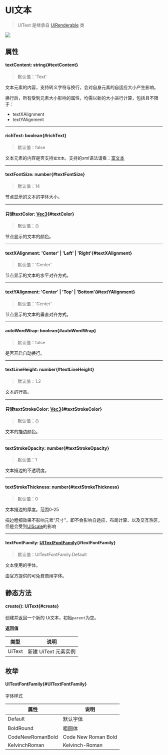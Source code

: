 <script setup>
import '/style.css'
</script>
# UI文本

> UiText 是继承自 [UiRenderable](/GameUI/UiRenderable) 类

![](/QQ20240923-102346.png)

## 属性

#### <font id="API" />textContent<font id="Type">: string</font>{#textContent}  
> 默认值：'Text'

文本元素的内容，支持转义字符与换行，会对自身元素的自适应大小产生影响。

换行后，所有受到元素大小影响的属性，均需以新的大小进行计算，包括且不限于：

- textXAlignment
- textYAlignment



---

#### <font id="API" />richText<font id="Type">: boolean</font>{#richText}  
> 默认值：false

文本元素的内容是否支持`富文本`。支持的xml语法请看：[富文本](/GameUI/RichText)



---


#### <font id="API" />textFontSize<font id="Type">: number</font>{#textFontSize}  
> 默认值：14

节点显示的文本的字体大小。



---


#### <font id="API" /><font id="ReadOnly">只读</font>textColor<font id="Type">: [Vec3](/GameUI/maths/Vec3)</font>{#textColor}  
> 默认值：{}

节点显示的文本的颜色。



---


#### <font id="API" />textXAlignment<font id="Type">: 'Center' | 'Left' | 'Right'</font>{#textXAlignment}  
> 默认值：'Center'

节点显示的文本的水平对齐方式。



---


#### <font id="API" />textYAlignment<font id="Type">: 'Center' | 'Top' | 'Bottom'</font>{#textYAlignment}  
> 默认值：'Center'

节点显示的文本的垂直对齐方式。



---


#### <font id="API" />autoWordWrap<font id="Type">: boolean</font>{#autoWordWrap}  
> 默认值：false

是否开启自动换行。




---


#### <font id="API" />textLineHeight<font id="Type">: number</font>{#textLineHeight}  
> 默认值：1.2

文本的行高。



---

#### <font id="API" /><font id="ReadOnly">只读</font>textStrokeColor<font id="Type">: [Vec3](/GameUI/maths/Vec3)</font>{#textStrokeColor}  
> 默认值：{}

文本的描边颜色。



---

#### <font id="API" />textStrokeOpacity<font id="Type">: number</font>{#textStrokeOpacity}  
> 默认值：1

文本描边的不透明度。



---

#### <font id="API" />textStrokeThickness<font id="Type">: number</font>{#textStrokeThickness}  
> 默认值：0

文本描边的厚度。范围0-25

描边粗细效果不影响元素“尺寸”，即不会影响自适应、布局计算、以及交互热区，但是会受到[UIScale](/GameUI/maths/UiScale)的影响



---

#### <font id="API" />textFontFamily<font id="Type">: [UITextFontFamily](./UiText#UITextFontFamily)</font>{#textFontFamily}  
> 默认值：UITextFontFamily.Default

文本使用的字体。

由官方提供的可免费商用字体。



## 静态方法

#### <font id="API" />create()<font id="Type">: UiText</font>{#create}  

创建并返回一个新的 Ui文本，初始`parent`为空。

**返回值**

| **类型** | **说明** |
| --- | --- |
| UiText | 新建 UiText 元素实例 |




## 枚举


#### <font id="API" />UITextFontFamily{#UITextFontFamily}
字体样式

| **属性** | **说明** |
| --- | --- |
| Default | 默认字体  |
| BoldRound | 粗圆体 |
| CodeNewRomanBold |  Code New Roman Bold  |
| KelvinchRoman |  Kelvinch-Roman  |


